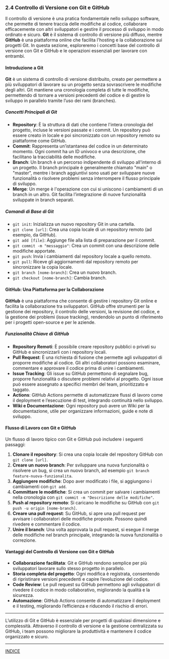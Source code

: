 ### 2.4 Controllo di Versione con Git e GitHub

Il controllo di versione è una pratica fondamentale nello sviluppo software, che permette di tenere traccia delle modifiche al codice, collaborare efficacemente con altri sviluppatori e gestire il processo di sviluppo in modo ordinato e sicuro. **Git** è il sistema di controllo di versione più diffuso, mentre **GitHub** è una piattaforma online che facilita l'hosting e la collaborazione sui progetti Git. In questa sezione, esploreremo i concetti base del controllo di versione con Git e GitHub e le operazioni essenziali per lavorare con entrambi.

#### Introduzione a Git

**Git** è un sistema di controllo di versione distribuito, creato per permettere a più sviluppatori di lavorare su un progetto senza sovrascrivere le modifiche degli altri. Git mantiene una cronologia completa di tutte le modifiche, permettendo di tornare a versioni precedenti del codice e di gestire lo sviluppo in parallelo tramite l’uso dei rami (branches).

##### Concetti Principali di Git

- **Repository**: È la struttura di dati che contiene l'intera cronologia del progetto, incluse le versioni passate e i commit. Un repository può essere creato in locale e poi sincronizzato con un repository remoto su piattaforme come GitHub.
- **Commit**: Rappresenta un’istantanea del codice in un determinato momento. Ogni commit ha un ID univoco e una descrizione, che facilitano la tracciabilità delle modifiche.
- **Branch**: Un branch è un percorso indipendente di sviluppo all'interno di un progetto. Il branch principale è generalmente chiamato "main" o "master", mentre i branch aggiuntivi sono usati per sviluppare nuove funzionalità o risolvere problemi senza interrompere il flusso principale di sviluppo.
- **Merge**: Un merge è l'operazione con cui si uniscono i cambiamenti di un branch in un altro. Git facilita l’integrazione di nuove funzionalità sviluppate in branch separati.

##### Comandi di Base di Git

- `git init`: Inizializza un nuovo repository Git in una cartella.
- `git clone [url]`: Crea una copia locale di un repository remoto (ad esempio, da GitHub).
- `git add [file]`: Aggiunge file alla lista di preparazione per il commit.
- `git commit -m "messaggio"`: Crea un commit con una descrizione delle modifiche apportate.
- `git push`: Invia i cambiamenti dal repository locale a quello remoto.
- `git pull`: Riceve gli aggiornamenti dal repository remoto per sincronizzare la copia locale.
- `git branch [nome-branch]`: Crea un nuovo branch.
- `git checkout [nome-branch]`: Cambia branch.

#### GitHub: Una Piattaforma per la Collaborazione

**GitHub** è una piattaforma che consente di gestire i repository Git online e facilita la collaborazione tra sviluppatori. GitHub offre strumenti per la gestione dei repository, il controllo delle versioni, la revisione del codice, e la gestione dei problemi (issue tracking), rendendolo un punto di riferimento per i progetti open-source e per le aziende.

##### Funzionalità Chiave di GitHub

- **Repository Remoti**: È possibile creare repository pubblici o privati su GitHub e sincronizzarli con i repository locali.
- **Pull Request**: È una richiesta di fusione che permette agli sviluppatori di proporre modifiche al codice. Gli altri collaboratori possono esaminare, commentare e approvare il codice prima di unire i cambiamenti.
- **Issue Tracking**: Gli issue su GitHub permettono di segnalare bug, proporre funzionalità o discutere problemi relativi al progetto. Ogni issue può essere assegnato a specifici membri del team, prioritizzato e taggato.
- **Actions**: GitHub Actions permette di automatizzare flussi di lavoro come il deployment e l’esecuzione di test, integrando continuità nello sviluppo.
- **Wiki e Documentazione**: Ogni repository può avere un Wiki per la documentazione, utile per organizzare informazioni, guide e note di sviluppo.

#### Flusso di Lavoro con Git e GitHub

Un flusso di lavoro tipico con Git e GitHub può includere i seguenti passaggi:

1. **Clonare il repository**: Si crea una copia locale del repository GitHub con `git clone [url]`.
2. **Creare un nuovo branch**: Per sviluppare una nuova funzionalità o risolvere un bug, si crea un nuovo branch, ad esempio `git branch feature-nuova-funzionalita`.
3. **Aggiungere modifiche**: Dopo aver modificato i file, si aggiungono i cambiamenti con `git add`.
4. **Committare le modifiche**: Si crea un commit per salvare i cambiamenti nella cronologia con `git commit -m "Descrizione delle modifiche"`.
5. **Push al repository remoto**: Si caricano le modifiche su GitHub con `git push -u origin [nome-branch]`.
6. **Creare una pull request**: Su GitHub, si apre una pull request per avvisare i collaboratori delle modifiche proposte. Possono quindi rivedere e commentare il codice.
7. **Unire il branch**: Una volta approvata la pull request, si esegue il merge delle modifiche nel branch principale, integrando la nuova funzionalità o correzione.

#### Vantaggi del Controllo di Versione con Git e GitHub

- **Collaborazione facilitata**: Git e GitHub rendono semplice per più sviluppatori lavorare sullo stesso progetto in parallelo.
- **Storia completa del progetto**: Ogni modifica è registrata, consentendo di ripristinare versioni precedenti e capire l’evoluzione del codice.
- **Code Review**: Le pull request su GitHub permettono agli sviluppatori di rivedere il codice in modo collaborativo, migliorando la qualità e la sicurezza.
- **Automazione**: GitHub Actions consente di automatizzare il deployment e il testing, migliorando l’efficienza e riducendo il rischio di errori.

---

L’utilizzo di Git e GitHub è essenziale per progetti di qualsiasi dimensione e complessità. Attraverso il controllo di versione e la gestione centralizzata su GitHub, i team possono migliorare la produttività e mantenere il codice organizzato e sicuro.

--- 
[INDICE](README.md) 